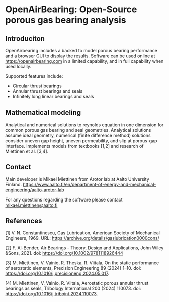 # OpenAirBearing: Open-Source porous gas bearing analysis

## Introduciton
OpenAirbearing includes a backed to model porous bearing performance and a browser GUI to display the results.
Software can be used online at https://openairbearing.com in a limited capability, and in full capability when used locally.

Supported features include:
* Circular thrust bearings
* Annular thrust bearings and seals
* Infinitely long linear bearings and seals

## Mathematical modeling
Analytical and numerical solutions to reynolds equation in one dimension for common porous gas bearing and seal geometries.
Analytical solutions assume ideal geometry, numerical (finite difference method) solutions consider uneven gap height, uneven permeability, and slip at porous-gap interface.
Implements models from textbooks [1,2] and research of Miettinen et al. [3,4].

## Contact
Main developer is Mikael Miettinen from Arotor lab at Aalto University Finland.
https://www.aalto.fi/en/department-of-energy-and-mechanical-engineering/aalto-arotor-lab

For any questions regarding the software please contact mikael.miettinen@aalto.fi

## References
[1] V. N. Constantinescu, Gas Lubrication, American Society of Mechanical Engineers, 1969. URL: https://archive.org/details/gaslubrication0000cons/

[2] F. Al-Bender, Air Bearings - Theory, Design and Applications, John Wiley &Sons, 2021. doi: https://doi.org/10.1002/9781118926444

[3] M. Miettinen, V. Vainio, R. Theska, R. Viitala, On the static performance of aerostatic elements, Precision Engineering 89 (2024) 1–10. doi:  https://doi.org/10.1016/j.precisioneng.2024.05.017.

[4] M. Miettinen, V. Vainio, R. Viitala, Aerostatic porous annular thrust bearings as seals, Tribology International 200 (2024) 110073. doi: https://doi.org/10.1016/j.triboint.2024.110073.
